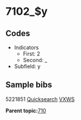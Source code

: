 # 7102\_$y

## Codes

-   Indicators
    -   First: 2
    -   Second: \_
-   Subfield: y

## Sample bibs

5221851 [Quicksearch](https://search.library.yale.edu/catalog/5221851) [VXWS](http://prodorbis.library.yale.edu:7014/vxws/GetHoldingsService?bibId=5221851)

**Parent topic:**[710](../../tags/710/710.md)


